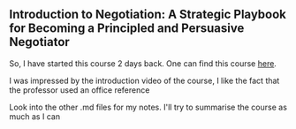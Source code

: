 ## Introduction to Negotiation: A Strategic Playbook for Becoming a Principled and Persuasive Negotiator

So, I have started this course 2 days back. One can find this course [here](https://www.coursera.org/learn/negotiation/).

I was impressed by the introduction video of the course, I like the fact that the professor used an office reference

Look into the other .md files for my notes. I'll try to summarise the course as much as I can

